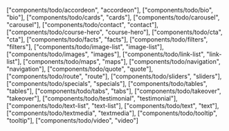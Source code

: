 ["components/todo/accordeon", "accordeon"],
["components/todo/bio", "bio"],
["components/todo/cards", "cards"],
["components/todo/carousel", "carousel"],
["components/todo/contact", "contact"],
["components/todo/course-hero", "course-hero"],
["components/todo/cta", "cta"],
["components/todo/facts", "facts"],
["components/todo/filters", "filters"],
["components/todo/image-list", "image-list"],
["components/todo/images", "images"],
["components/todo/link-list", "link-list"],
["components/todo/maps", "maps"],
["components/todo/navigation", "navigation"],
["components/todo/quote", "quote"],
["components/todo/route", "route"],
["components/todo/sliders", "sliders"],
["components/todo/specials", "specials"],
["components/todo/tables", "tables"],
["components/todo/tabs", "tabs"],
["components/todo/takeover", "takeover"],
["components/todo/testimonial", "testimonial"],
["components/todo/text-list", "text-list"],
["components/todo/text", "text"],
["components/todo/textmedia", "textmedia"],
["components/todo/tooltip", "tooltip"],
["components/todo/video", "video"]